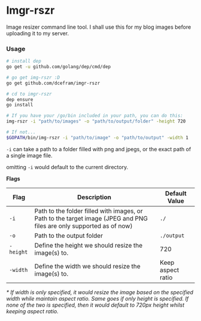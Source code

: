 # Imgr-rszr

Image resizer command line tool. I shall use this for my blog images before uploading it to my server.

### Usage
```bash
# install dep
go get -u github.com/golang/dep/cmd/dep

# go get img-rszr :D
go get github.com/dcefram/imgr-rszr

# cd to imgr-rszr
dep ensure
go install

# If you have your /go/bin included in your path, you can do this:
img-rszr -i "path/to/images" -o "path/to/output/folder" -height 720

# If not...
$GOPATH/bin/img-rszr -i "path/to/image" -o "path/to/output" -width 1
```

`-i` can take a path to a folder filled with png and jpegs, or the exact path of a single image file.

omitting `-i` would default to the current directory.

**Flags**

|Flag|Description|Default Value|
|-----------|-----------|--------|
|`-i`|Path to the folder filled with images, or Path to the target image (JPEG and PNG files are only supported as of now)|`./`|
|`-o`|Path to the output folder|`./output`|
|`-height`|Define the height we should resize the image(s) to.|720|
|`-width`|Define the width we should resize the image(s) to.|Keep aspect ratio|

*\* If width is only specified, it would resize the image based on the specified width while maintain aspect ratio. Same goes if only height is specified. If none of the two is specified, then it would default to 720px height whilst keeping aspect ratio.*
